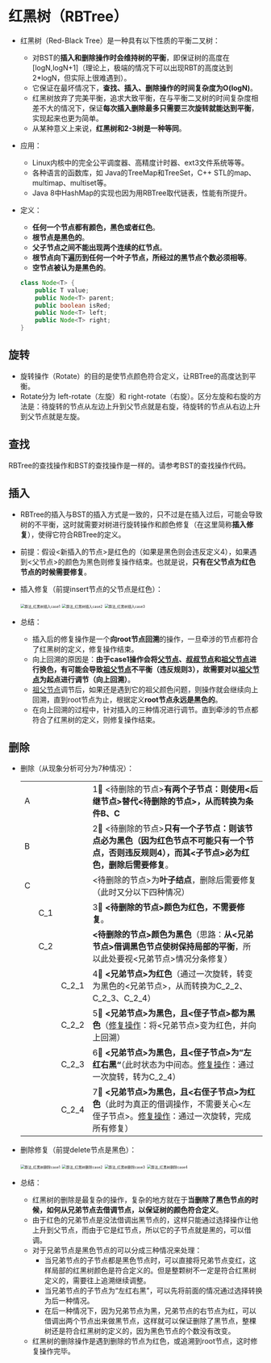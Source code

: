 # 红黑树（RBTree）

- 红黑树（Red-Black Tree）是一种具有以下性质的平衡二叉树：

  - 对BST的**插入和删除操作时会维持树的平衡**，即保证树的高度在[logN,logN+1]（理论上，极端的情况下可以出现RBT的高度达到2*logN，但实际上很难遇到）。
  - 它保证在最坏情况下，**查找、插入、删除操作的时间复杂度为O(logN)**。
  - 红黑树放弃了完美平衡，追求大致平衡，在与平衡二叉树的时间复杂度相差不大的情况下，保证**每次插入删除最多只需要三次旋转就能达到平衡**，实现起来也更为简单。
  - 从某种意义上来说，**红黑树和2-3树是一种等同**。

- 应用：

  - Linux内核中的完全公平调度器、高精度计时器、ext3文件系统等等。
  - 各种语言的函数库，如 Java的TreeMap和TreeSet，C++ STL的map、multimap、multiset等。
  - Java 8中HashMap的实现也因为用RBTree取代链表，性能有所提升。

- 定义：

  - **任何一个节点都有颜色，黑色或者红色**。
  - **根节点是黑色的**。
  - **父子节点之间不能出现两个连续的红节点**。
  - **根节点向下遍历到任何一个叶子节点，所经过的黑节点个数必须相等**。
  - **空节点被认为是黑色的**。

  ```java
  class Node<T> {
      public T value;
      public Node<T> parent;
      public boolean isRed;
      public Node<T> left;
      public Node<T> right;
  }
  ```

## 旋转

- 旋转操作（Rotate）的目的是使节点颜色符合定义，让RBTree的高度达到平衡。
- Rotate分为 left-rotate（左旋）和 right-rotate（右旋）。区分左旋和右旋的方法是：待旋转的节点从左边上升到父节点就是右旋，待旋转的节点从右边上升到父节点就是左旋。

## 查找

RBTree的查找操作和BST的查找操作是一样的。请参考BST的查找操作代码。

## 插入

- RBTree的插入与BST的插入方式是一致的，只不过是在插入过后，可能会导致树的不平衡，这时就需要对树进行旋转操作和颜色修复（在这里简称**插入修复**），使得它符合RBTree的定义。

- 前提：假设<新插入的节点>是红色的（如果是黑色则会违反定义4），如果遇到<父节点>的颜色为黑色则修复操作结束。也就是说，**只有在父节点为红色节点的时候需要修复**。

- 插入修复（前提insert节点的父节点是红色）：

  

  <img src="https://github.com/dxk19911212/RBTree/raw/master/screenshots/算法_红黑树插入case1.gif" alt="算法_红黑树插入case1" style="zoom:50%;" />

  

  <img src="https://github.com/dxk19911212/RBTree/raw/master/screenshots/算法_红黑树插入case2.gif" alt="算法_红黑树插入case2" style="zoom:50%;" />

  

  <img src="https://github.com/dxk19911212/RBTree/raw/master/screenshots/算法_红黑树插入case3.gif" alt="算法_红黑树插入case3" style="zoom:50%;" />

- 总结：

  - 插入后的修复操作是一个**向root节点回溯**的操作，一旦牵涉的节点都符合了红黑树的定义，修复操作结束。
  - 向上回溯的原因是：**由于case1操作会将<u>父节点</u>、<u>叔叔节点</u>和<u>祖父节点</u>进行换色，有可能会导致<u>祖父节点</u>不平衡（违反规则3），故需要对以<u>祖父节点</u>为起点进行调节（向上回溯）**。
  - <u>祖父节点</u>调节后，如果还是遇到它的祖父颜色问题，则操作就会继续向上回溯，直到root节点为止，根据定义**root节点永远是黑色的**。
  - 在向上回溯的过程中，针对插入的三种情况进行调节。直到牵涉的节点都符合了红黑树的定义，则修复操作结束。

## 删除

- 删除（从现象分析可分为7种情况）：

  |      |      |       |                                                              |
  | ---- | :--- | :---- | ------------------------------------------------------------ |
  | A    |      |       | 1⃣️ <待删除的节点>**有两个子节点：则使用<后继节点>替代<待删除的节点>，从而转换为条件B、C** |
  | B    |      |       | 2⃣️ <待删除的节点>**只有一个子节点：则该节点必为黑色（因为红色节点不可能只有一个节点，否则违反规则4），而其<子节点>必为红色，删除后需要修复**。 |
  | C    |      |       | <待删除的节点>为**叶子结点**，删除后需要修复（此时又分以下四种情况） |
  |      | C_1  |       | 3⃣️ **<待删除的节点>颜色为红色，不需要修复**。                  |
  |      | C_2  |       | **<待删除的节点>颜色为黑色**（思路：**从<兄弟节点>借调黑色节点使树保持局部的平衡**，所以此处要视<兄弟节点>情况分条修复） |
  |      |      | C_2_1 | 4⃣️ **<兄弟节点>为红色**（通过一次旋转，转变为黑色的<兄弟节点>，从而转换为C_2_2、C_2_3、C_2_4） |
  |      |      | C_2_2 | 5⃣️ **<兄弟节点>为黑色，且<侄子节点>都为黑色**（<u>修复操作</u>：将<兄弟节点>变为红色，并向上回溯） |
  |      |      | C_2_3 | 6⃣️ **<兄弟节点>为黑色，且<侄子节点>为”左红右黑“**（此时状态为中间态。<u>修复操作</u>：通过一次旋转，转为C_2_4） |
  |      |      | C_2_4 | 7⃣️ **<兄弟节点>为黑色，且<右侄子节点>为红色**（此时为真正的借调操作，不需要关心<左侄子节点>。<u>修复操作</u>：通过一次旋转，完成所有修复） |

- 删除修复（前提delete节点是黑色）：

  <img src="https://github.com/dxk19911212/RBTree/raw/master/screenshots/算法_红黑树删除case1.gif" alt="算法_红黑树删除case1" style="zoom:50%;" />

  

  <img src="https://github.com/dxk19911212/RBTree/raw/master/screenshots/算法_红黑树删除case2.gif" alt="算法_红黑树删除case2" style="zoom:50%;" />

  

  <img src="https://github.com/dxk19911212/RBTree/raw/master/screenshots/算法_红黑树删除case3.gif" alt="算法_红黑树删除case3" style="zoom:50%;" />

  

  <img src="https://github.com/dxk19911212/RBTree/raw/master/screenshots/算法_红黑树删除case4.gif" alt="算法_红黑树删除case4" style="zoom:50%;" />

- 总结：
  - 红黑树的删除是最复杂的操作，复杂的地方就在于**当删除了黑色节点的时候，如何从兄弟节点去借调节点，以保证树的颜色符合定义**。
  - 由于红色的兄弟节点是没法借调出黑节点的，这样只能通过选择操作让他上升到父节点，而由于它是红节点，所以它的子节点就是黑的，可以借调。
  - 对于兄弟节点是黑色节点的可以分成三种情况来处理：
    - 当兄弟节点的子节点都是黑色节点时，可以直接将兄弟节点变红，这样局部的红黑树颜色是符合定义的。但是整颗树不一定是符合红黑树定义的，需要往上追溯继续调整。
    - 当兄弟节点的子节点为“左红右黑”，可以先将前面的情况通过选择转换为后一种情况。
    - 在后一种情况下，因为兄弟节点为黑，兄弟节点的右节点为红，可以借调出两个节点出来做黑节点，这样就可以保证删除了黑节点，整棵树还是符合红黑树的定义的，因为黑色节点的个数没有改变。
  - 红黑树的删除操作是遇到删除的节点为红色，或追溯到root节点，这时修复操作完毕。
